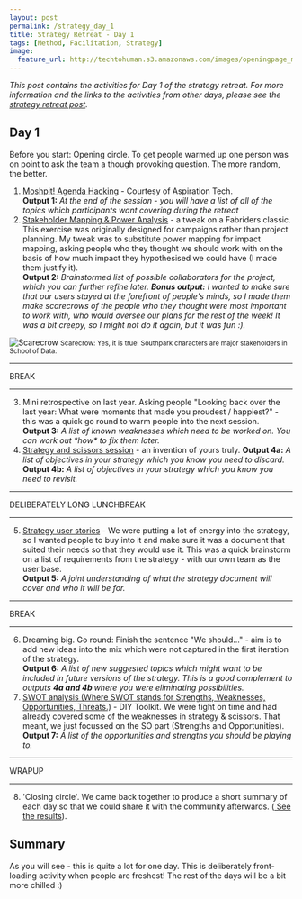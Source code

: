 ```yaml
---
layout: post
permalink: /strategy_day_1
title: Strategy Retreat - Day 1 
tags: [Method, Facilitation, Strategy]
image: 
  feature_url: http://techtohuman.s3.amazonaws.com/images/openingpage_montage.jpeg
---
```


<em>This post contains the activities for Day 1 of the strategy retreat. For more information and the links to the activities from other days, please see the [strategy retreat post](http://techtohuman.com/strategy_retreat/).</em> 

## Day 1 

Before you start: Opening circle. To get people warmed up one person was on point to ask the team a though provoking question. The more random, the better. 

1. [Moshpit! Agenda Hacking](http://facilitation.aspirationtech.org/index.php?title=Agenda:Hacking) - Courtesy of Aspiration Tech. <br><strong>Output 1:</strong> <em>At the end of the session - you will have a list of all of the topics which participants want covering during the retreat </em> 
2. [Stakeholder Mapping & Power Analysis](https://www.fabriders.net/spectrogram-stakeholder-map/) - a tweak on a Fabriders classic. This exercise was originally designed for campaigns rather than project planning. My tweak was to substitute power mapping for impact mapping, asking people who they thought we should work with on the basis of how much impact they hypothesised we could have (I made them justify it). <br>**Output 2:** *Brainstormed list of possible collaborators for the project, which you can further refine later. **Bonus output:** I wanted to make sure that our users stayed at the forefront of people's minds, so I made them make scarecrows of the people who they thought were most important to work with, who would oversee our plans for the rest of the week! It was a bit creepy, so I might not do it again, but it was fun :).* 

![Scarecrow](http://techtohuman.s3.amazonaws.com/images/DSCF3646.JPG)
<small> Scarecrow: Yes, it is true! Southpark characters are major stakeholders in School of Data. </small> 

* * *
BREAK

* * *

<ol start="3">
  <li>Mini retrospective on last year. Asking people "Looking back over the last year: What were moments that made you proudest / happiest?" - this was a quick go round to warm people into the next session. <br><strong>Output 3:</strong> <em>A list of known weaknesses which need to be worked on. You can work out *how* to fix them later.</em> </li>
  <li><a href="http://techtohuman.com/strategy_scissors/">Strategy and scissors session</a> - an invention of yours truly. <strong>Output 4a:</strong> <em>A list of objectives in your strategy which you know you need to discard.</em> <br><strong>Output 4b:</strong> <em>A list of objectives in your strategy which you know you need to revisit.</em> </li>  
</ol>



* * *
DELIBERATELY LONG LUNCHBREAK 

* * *

<ol start="5">

<li>  <a href="http://techtohuman.com/good_strategy/">Strategy user stories</a>  - We were putting a lot of energy into the strategy, so I wanted people to buy into it and make sure it was a document that suited their needs so that they would use it. This was a quick brainstorm on a list of requirements from the strategy - with our own team as the user base. <br><strong>Output 5:</strong> <em>A joint understanding of what the strategy document will cover and who it will be for.</em> </li>
</ol>

* * *
BREAK 

* * *

<ol start="6">

<li> Dreaming big. Go round: Finish the sentence "We should..." - aim is to add new ideas into the mix which were not captured in the first iteration of the strategy. <br><strong>Output 6:</strong> <em> A list of new suggested topics which might want to be included in future versions of the strategy. This is a good complement to outputs <strong> 4a and 4b </strong> where you were eliminating possibilities. </em></li>
<li><a href="http://diytoolkit.org/tools/swot-analysis-2/">SWOT analysis (Where SWOT stands for Strengths, Weaknesses, Opportunities, Threats.)</a> - DIY Toolkit.  We were tight on time and had already covered some of the weaknesses in strategy & scissors. That meant, we just focussed on the SO part (Strengths and Opportunities). <br><strong>Output 7:</strong> <em> A list of the opportunities and strengths you should be playing to.</em> </li>
</ol> 

* * *
WRAPUP 

* * *

<ol start="8">

<li>'Closing circle'. We came back together to produce a short summary of each day so that we could share it with the community afterwards. (<a href="http://schoolofdata.org/2014/11/05/school-of-data-retreat-roundup/"> See the results</a>).  </li>
</ol>

## Summary

As you will see - this is quite a lot for one day. This is deliberately front-loading activity when people are freshest! The rest of the days will be a bit more chilled :)
